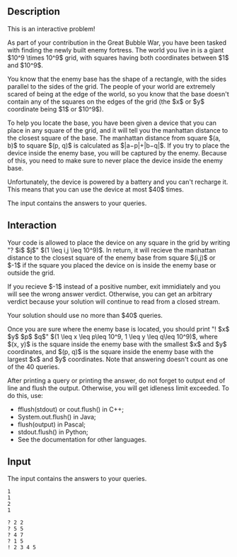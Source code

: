 ## Description

<div><p><span class="tex-font-style-bf">This is an interactive problem!</span></p><p>As part of your contribution in the Great Bubble War, you have been tasked with finding the newly built enemy fortress. The world you live in is a giant $10^9 \times 10^9$ grid, with squares having both coordinates between $1$ and $10^9$. </p><p>You know that the enemy base has the shape of a rectangle, with the sides parallel to the sides of the grid. The people of your world are extremely scared of being at the edge of the world, so you know that the base doesn't contain any of the squares on the edges of the grid (the $x$ or $y$ coordinate being $1$ or $10^9$). </p><p>To help you locate the base, you have been given a device that you can place in any square of the grid, and it will tell you the manhattan distance to the closest square of the base. The manhattan distance from square $(a, b)$ to square $(p, q)$ is calculated as $|a−p|+|b−q|$. If you try to place the device inside the enemy base, you will be captured by the enemy. Because of this, <span class="tex-font-style-bf">you need to make sure to never place the device inside the enemy base</span>. </p><p>Unfortunately, the device is powered by a battery and you can't recharge it. This means that you can use the device at most $40$ times. </p></div><div class="input-specification"><p>The input contains the answers to your queries. </p></div><div><h2>Interaction</h2><p>Your code is allowed to place the device on any square in the grid by writing "? $i$ $j$" $(1 \leq i,j \leq 10^9)$. In return, it will recieve the manhattan distance to the closest square of the enemy base from square $(i,j)$ or $-1$ if the square you placed the device on is inside the enemy base or outside the grid. </p><p>If you recieve $-1$ instead of a positive number, exit immidiately and you will see the <span class="tex-font-style-tt">wrong answer</span> verdict. Otherwise, you can get an arbitrary verdict because your solution will continue to read from a closed stream.</p><p>Your solution should use no more than $40$ queries. </p><p>Once you are sure where the enemy base is located, you should print "! $x$ $y$ $p$ $q$" $(1 \leq x \leq p\leq 10^9, 1 \leq y \leq q\leq 10^9)$, where $(x, y)$ is the square inside the enemy base with the smallest $x$ and $y$ coordinates, and $(p, q)$ is the square inside the enemy base with the largest $x$ and $y$ coordinates. <span class="tex-font-style-bf">Note that answering doesn't count as one of the 40 queries.</span></p><p>After printing a query or printing the answer, do not forget to output end of line and flush the output. Otherwise, you will get <span class="tex-font-style-tt">idleness limit exceeded</span>. To do this, use: </p><ul> <li> <span class="tex-font-style-tt">fflush(stdout)</span> or <span class="tex-font-style-tt">cout.flush()</span> in C++; </li><li> <span class="tex-font-style-tt">System.out.flush()</span> in Java; </li><li> <span class="tex-font-style-tt">flush(output)</span> in Pascal; </li><li> <span class="tex-font-style-tt">stdout.flush()</span> in Python; </li><li> See the documentation for other languages.</li></ul></div>

## Input

<p>The input contains the answers to your queries. </p>





```input1
1
1
2
1
```




```output1
? 2 2
? 5 5
? 4 7
? 1 5
! 2 3 4 5
```


